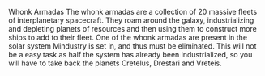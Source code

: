Whonk Armadas 
The whonk armadas are a collection of 20 massive fleets of interplanetary spacecraft. They roam around the galaxy, industrializing and depleting planets of resources and then using them to construct more ships to add to their fleet.
One of the whonk armadas are present in the solar system Mindustry is set in, and thus must be eliminated. This will not be a easy task as half the system has already been industrialized, so you will have to take back the planets Cretelus, Drestari and Vreteis. 
